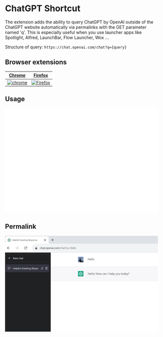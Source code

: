 # ChatGPT Shortcut

The extension adds the ability to query ChatGPT by OpenAI outside of the ChatGPT website automatically via permalinks with the GET parameter named 'q'. This is especially useful when you use launcher apps like Spotlight, Alfred, LaunchBar, Flow Launcher, Wox ...

Structure of query: `https://chat.openai.com/chat?q={query}`

## Browser extensions

[Chrome](https://chrome.google.com/webstore/detail/chatgpt-shortcut/mdbedmdmpgnfipljamcabejcnoilbfaf) | [Firefox](https://addons.mozilla.org/en-US/firefox/addon/chatgpt-shortcut/?utm_source=addons.mozilla.org) |
-- | --
[![chrome](https://github.com/alrra/browser-logos/raw/main/src/chrome/chrome_128x128.png)](https://chrome.google.com/webstore/detail/chatgpt-shortcut/mdbedmdmpgnfipljamcabejcnoilbfaf) | [![Firefox](https://github.com/alrra/browser-logos/raw/main/src/firefox/firefox_128x128.png)](https://addons.mozilla.org/en-US/firefox/addon/chatgpt-shortcut/?utm_source=addons.mozilla.org) |

## Usage
![](screencast.gif)

## Permalink
![](screenshot.jpg)
